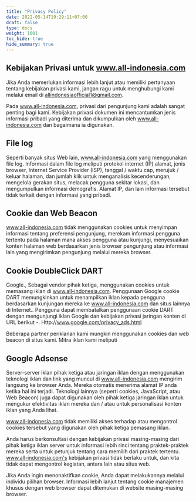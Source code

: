 ```yaml
---
title: "Privacy Policy"
date: 2022-05-14T19:29:11+07:00
draft: false
type: docs
weight: 1001
toc_hide: true
hide_summary: true
---
```

## Kebijakan Privasi untuk www.all-indonesia.com
Jika Anda memerlukan informasi lebih lanjut atau memiliki pertanyaan tentang kebijakan privasi kami, jangan ragu untuk menghubungi kami melalui email di allindonesiaofficial1@gmail.com.

Pada www.all-indonesia.com, privasi dari pengunjung kami adalah sangat penting bagi kami. Kebijakan privasi dokumen ini mencantumkan jenis informasi pribadi yang diterima dan dikumpulkan oleh www.all-indonesia.com dan bagaimana ia digunakan.

## File log
Seperti banyak situs Web lain, www.all-indonesia.com yang menggunakan file log. Informasi dalam file log meliputi protokol internet (IP) alamat, jenis browser, Internet Service Provider (ISP), tanggal / waktu cap, merujuk / keluar halaman, dan jumlah klik untuk menganalisis kecenderungan, mengelola gerakan situs, melacak pengguna sekitar lokasi, dan mengumpulkan informasi demografis. Alamat IP, dan lain informasi tersebut tidak terkait dengan informasi yang pribadi.

## Cookie dan Web Beacon
www.all-indonesia.com tidak menggunakan cookies untuk menyimpan informasi tentang preferensi pengunjung, merekam informasi pengguna tertentu pada halaman mana akses pengguna atau kunjungi, menyesuaikan konten halaman web berdasarkan jenis browser pengunjung atau informasi lain yang mengirimkan pengunjung melalui mereka browser.

## Cookie DoubleClick DART
Google., Sebagai vendor pihak ketiga, menggunakan cookies untuk memasang iklan di www.all-indonesia.com.
Penggunaan Google cookie DART memungkinkan untuk menampilkan iklan kepada pengguna berdasarkan kunjungan mereka ke www.all-indonesia.com dan situs lainnya di Internet..
Pengguna dapat membatalkan penggunaan cookie DART dengan mengunjungi iklan Google dan kebijakan privasi jaringan konten di URL berikut -. Http://www.google.com/privacy_ads.html

Beberapa partner periklanan kami mungkin menggunakan cookies dan web beacon di situs kami. Mitra iklan kami meliputi

## Google Adsense
Server-server iklan pihak ketiga atau jaringan iklan dengan menggunakan teknologi iklan dan link yang muncul di www.all-indonesia.com mengirim langsung ke browser Anda. Mereka otomatis menerima alamat IP anda ketika hal ini terjadi. Teknologi lainnya (seperti cookies, JavaScript, atau Web Beacon) juga dapat digunakan oleh pihak ketiga jaringan iklan untuk mengukur efektivitas iklan mereka dan / atau untuk personalisasi konten iklan yang Anda lihat.

www.all-indonesia.com tidak memiliki akses terhadap atau mengontrol cookies tersebut yang digunakan oleh pihak ketiga pemasang iklan.

Anda harus berkonsultasi dengan kebijakan privasi masing-masing dari pihak ketiga iklan server untuk informasi lebih rinci tentang praktek-praktek mereka serta untuk petunjuk tentang cara memilih dari praktek tertentu. www.all-indonesia.com's kebijakan privasi tidak berlaku untuk, dan kita tidak dapat mengontrol kegiatan, antara lain atau situs web.

Jika Anda ingin menonaktifkan cookie, Anda dapat melakukannya melalui individu pilihan browser. Informasi lebih lanjut tentang cookie manajemen khusus dengan web browser dapat ditemukan di website masing-masing browser.

